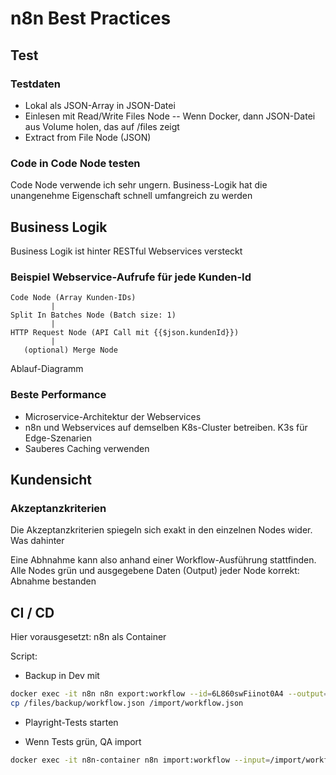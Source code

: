 # n8n Best Practices

## Test

### Testdaten

- Lokal als JSON-Array in JSON-Datei
- Einlesen mit Read/Write Files Node
-- Wenn Docker, dann JSON-Datei aus Volume holen, das auf /files zeigt
- Extract from File Node (JSON)

### Code in Code Node testen

Code Node verwende ich sehr ungern. Business-Logik hat die unangenehme Eigenschaft schnell umfangreich zu werden

## Business Logik

Business Logik ist hinter RESTful Webservices versteckt

### Beispiel Webservice-Aufrufe für jede Kunden-Id 

```matematica
Code Node (Array Kunden-IDs)
         |
Split In Batches Node (Batch size: 1)
         |
HTTP Request Node (API Call mit {{$json.kundenId}})
         |
   (optional) Merge Node
```
Ablauf-Diagramm

### Beste Performance

- Microservice-Architektur der Webservices
- n8n und Webservices auf demselben K8s-Cluster betreiben. K3s für Edge-Szenarien
- Sauberes Caching verwenden

## Kundensicht

### Akzeptanzkriterien

Die Akzeptanzkriterien spiegeln sich exakt in den einzelnen Nodes wider. Was dahinter 

Eine Abhnahme kann also anhand einer Workflow-Ausführung stattfinden. Alle Nodes grün und ausgegebene Daten (Output)  jeder Node korrekt: Abnahme bestanden

## CI / CD

Hier vorausgesetzt: n8n als Container

Script:

- Backup in Dev mit 
```bash
docker exec -it n8n n8n export:workflow --id=6L860swFiinot0A4 --output=/files/backup/workflow.json
cp /files/backup/workflow.json /import/workflow.json
```
- Playright-Tests starten

- Wenn Tests grün, QA import
```bash
docker exec -it n8n-container n8n import:workflow --input=/import/workflow.json
```

